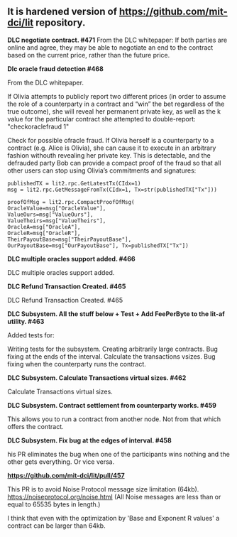 ## It is hardened version of https://github.com/mit-dci/lit repository.


**DLC negotiate contract. #471**
From the DLC whitepaper:
If both parties are online and agree, they may be able to negotiate 
an end to the contract based on the current price, rather than the future price.


**Dlc oracle fraud detection #468**

From the DLC whitepaper.

If Olivia attempts to publicly report two different prices (in order to assume the role of a counterparty 
in a contract and “win” the bet regardless of the true outcome), she will reveal her permanent private key, 
as well as the k value for the particular contract she attempted to double-report:
"checkoraclefraud 1"

Check for possible ofracle fraud. If Olivia herself is a counterparty to a contract (e.g. Alice is Olivia), 
she can cause it to execute in an arbitrary fashion withouth revealing her private key.
This is detectable, and the defrauded party Bob can provide a compact proof of the fraud so that all other 
users can stop using Olivia’s commitments and signatures:

```
publishedTX = lit2.rpc.GetLatestTx(CIdx=1)
msg = lit2.rpc.GetMessageFromTx(CIdx=1, Tx=str(publishedTX["Tx"]))

proofOfMsg = lit2.rpc.CompactProofOfMsg(
OracleValue=msg["OracleValue"],
ValueOurs=msg["ValueOurs"],
ValueTheirs=msg["ValueTheirs"],
OracleA=msg["OracleA"],
OracleR=msg["OracleR"],
TheirPayoutBase=msg["TheirPayoutBase"],
OurPayoutBase=msg["OurPayoutBase"], Tx=publishedTX["Tx"])
```


**DLC multiple oracles support added. #466**

DLC multiple oracles support added.


**DLC Refund Transaction Created. #465**

DLC Refund Transaction Created. #465

**DLC Subsystem. All the stuff below + Test + Add FeePerByte to the lit-af utility. #463**

Added tests for:

Writing tests for the subsystem.
Creating arbitrarily large contracts.
Bug fixing at the ends of the interval.
Calculate the transactions vsizes.
Bug fixing when the counterparty runs the contract.


**DLC Subsystem. Calculate Transactions virtual sizes. #462**

Calculate Transactions virtual sizes.

**DLC Subsystem. Contract settlement from counterparty works. #459**

This allows you to run a contract from another node. Not from that which offers the contract.

**DLC Subsystem. Fix bug at the edges of interval. #458**

his PR eliminates the bug when one of the participants wins nothing and the other gets everything. Or vice versa.

**https://github.com/mit-dci/lit/pull/457**

This PR is to avoid Noise Protocol message size limitation (64kb).
https://noiseprotocol.org/noise.html
(All Noise messages are less than or equal to 65535 bytes in length.)

I think that even with the optimization by 'Base and Exponent R values'
a contract can be larger than 64kb.

